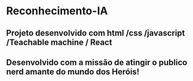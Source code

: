 # Reconhecimento-IA
## Projeto desenvolvido com html /css /javascript /Teachable machine / React
## Desenvolvido com a missão de atingir o publico nerd amante do mundo dos Heróis!
